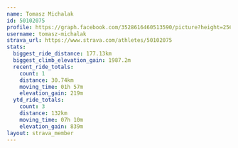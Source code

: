 ```yaml
---
name: Tomasz Michalak
id: 50102075
profile: https://graph.facebook.com/3528616460513590/picture?height=256&width=256
username: tomasz-michalak
strava_url: https://www.strava.com/athletes/50102075
stats:
  biggest_ride_distance: 177.13km
  biggest_climb_elevation_gain: 1987.2m
  recent_ride_totals:
    count: 1
    distance: 30.74km
    moving_time: 01h 57m
    elevation_gain: 219m
  ytd_ride_totals:
    count: 3
    distance: 132km
    moving_time: 07h 10m
    elevation_gain: 839m
layout: strava_member
--- 
```

